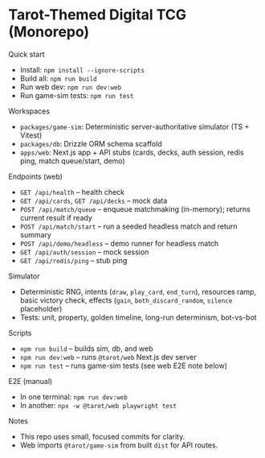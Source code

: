 # Tarot-Themed Digital TCG (Monorepo)

Quick start
- Install: `npm install --ignore-scripts`
- Build all: `npm run build`
- Run web dev: `npm run dev:web`
- Run game-sim tests: `npm run test`

Workspaces
- `packages/game-sim`: Deterministic server-authoritative simulator (TS + Vitest)
- `packages/db`: Drizzle ORM schema scaffold
- `apps/web`: Next.js app + API stubs (cards, decks, auth session, redis ping, match queue/start, demo)

Endpoints (web)
- `GET /api/health` – health check
- `GET /api/cards`, `GET /api/decks` – mock data
- `POST /api/match/queue` – enqueue matchmaking (in-memory); returns current result if ready
- `POST /api/match/start` – run a seeded headless match and return summary
- `POST /api/demo/headless` – demo runner for headless match
- `GET /api/auth/session` – mock session
- `GET /api/redis/ping` – stub ping

Simulator
- Deterministic RNG, intents (`draw`, `play_card`, `end_turn`), resources ramp, basic victory check, effects (`gain`, `both_discard_random`, `silence` placeholder)
- Tests: unit, property, golden timeline, long-run determinism, bot-vs-bot

Scripts
- `npm run build` – builds sim, db, and web
- `npm run dev:web` – runs `@tarot/web` Next.js dev server
- `npm run test` – runs game-sim tests (see web E2E note below)

E2E (manual)
- In one terminal: `npm run dev:web`
- In another: `npx -w @tarot/web playwright test`

Notes
- This repo uses small, focused commits for clarity.
- Web imports `@tarot/game-sim` from built `dist` for API routes.
